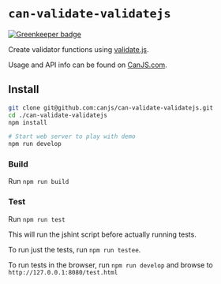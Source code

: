 # `can-validate-validatejs`

[![Greenkeeper badge](https://badges.greenkeeper.io/canjs/can-validate-validatejs.svg)](https://greenkeeper.io/)

Create validator functions using [validate.js](https://validatejs.org/).

Usage and API info can be found on [CanJS.com](http://canjs.com/doc/can-validate-validatejs.html).

## Install

```sh
git clone git@github.com:canjs/can-validate-validatejs.git
cd ./can-validate-validatejs
npm install

# Start web server to play with demo
npm run develop
```

### Build

Run `npm run build`

### Test

Run `npm run test`

This will run the jshint script before actually running tests.

To run just the tests, run `npm run testee`.

To run tests in the browser, run `npm run develop` and browse to `http://127.0.0.1:8080/test.html`
